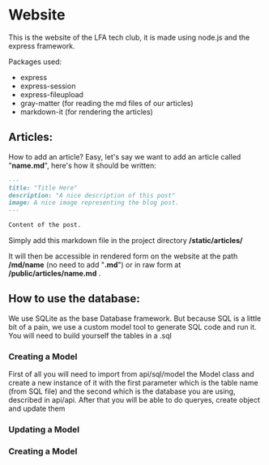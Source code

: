 # Website

This is the website of the LFA tech club, it is made using node.js and the express framework.

Packages used:
* express
* express-session
* express-fileupload
* gray-matter (for reading the md files of our articles)
* markdown-it (for rendering the articles)

## Articles:

How to add an article? Easy, let's say we want to add an article called "**name.md**", here's how it should be written: 

```markdown
---
title: "Title Here"
description: "A nice description of this post"
image: A nice image representing the blog post.
---

Content of the post.
```

Simply add this markdown file in the project directory **/static/articles/**

It will then be accessible in rendered form on the website at the path **/md/name** (no need to add "**.md**") or in raw form at **/public/articles/name.md** .

## How to use the database:

We use SQLite as the base Database framework. But because SQL is a little bit of a pain, we use a custom model tool to generate SQL code and run it. You will need to build yourself the tables in a .sql

### Creating a Model

First of all you will need to import from api/sql/model the Model class and create a new instance of it
with the first parameter which is the table name (from SQL file) and the second which is the database you are using, described in api/api. After that you will be able to do queryes, create object and update them

### Updating a Model

### Creating a Model